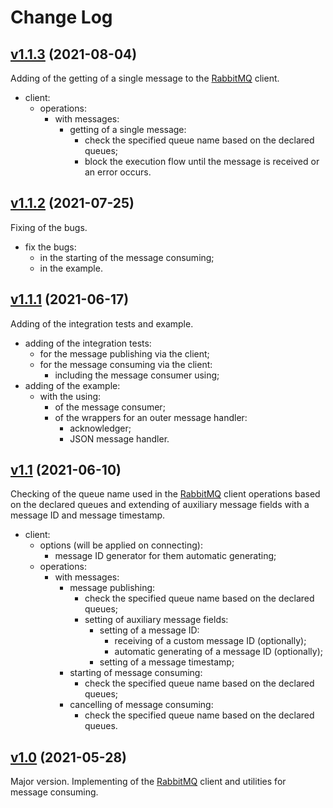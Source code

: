 # Change Log

## [v1.1.3](https://github.com/thewizardplusplus/go-rabbitmq-utils/tree/v1.1.3) (2021-08-04)

Adding of the getting of a single message to the [RabbitMQ](https://www.rabbitmq.com/) client.

- client:
  - operations:
    - with messages:
      - getting of a single message:
        - check the specified queue name based on the declared queues;
        - block the execution flow until the message is received or an error occurs.

## [v1.1.2](https://github.com/thewizardplusplus/go-rabbitmq-utils/tree/v1.1.2) (2021-07-25)

Fixing of the bugs.

- fix the bugs:
  - in the starting of the message consuming;
  - in the example.

## [v1.1.1](https://github.com/thewizardplusplus/go-rabbitmq-utils/tree/v1.1.1) (2021-06-17)

Adding of the integration tests and example.

- adding of the integration tests:
  - for the message publishing via the client;
  - for the message consuming via the client:
    - including the message consumer using;
- adding of the example:
  - with the using:
    - of the message consumer;
    - of the wrappers for an outer message handler:
      - acknowledger;
      - JSON message handler.

## [v1.1](https://github.com/thewizardplusplus/go-rabbitmq-utils/tree/v1.1) (2021-06-10)

Checking of the queue name used in the [RabbitMQ](https://www.rabbitmq.com/) client operations based on the declared queues and extending of auxiliary message fields with a message ID and message timestamp.

- client:
  - options (will be applied on connecting):
    - message ID generator for them automatic generating;
  - operations:
    - with messages:
      - message publishing:
        - check the specified queue name based on the declared queues;
        - setting of auxiliary message fields:
          - setting of a message ID:
            - receiving of a custom message ID (optionally);
            - automatic generating of a message ID (optionally);
          - setting of a message timestamp;
      - starting of message consuming:
        - check the specified queue name based on the declared queues;
      - cancelling of message consuming:
        - check the specified queue name based on the declared queues.

## [v1.0](https://github.com/thewizardplusplus/go-rabbitmq-utils/tree/v1.0) (2021-05-28)

Major version. Implementing of the [RabbitMQ](https://www.rabbitmq.com/) client and utilities for message consuming.
